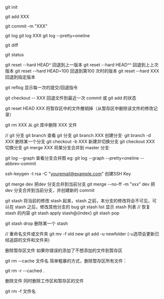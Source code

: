 ﻿git init

git add XXX

git commit -m "XXX"


git log
git log XXX
git log --pretty=oneline

git diff


git status


git reset --hard HEAD^			回退到上一版本
git reset --hard HEAD^^			回退到上上次版本
git reset --hard HEAD~100		回退到第100 次时的版本
git reset --hard XXX			回退到指定版本

git reflog				显示每一次的提交/回退指令


git checkout -- XXX			回退文件到最近一次 commit 或 git add 的状态

git reset HEAD XXX			将暂存区中的文件撤销掉（从暂存区中删除该文件的修改记录）

git rm XXX				从 git 库中删除 XXX 文件

// git 分支
git branch				查看 git 分支
git branch XXX				创建分支·
git branch -d XXX			删除某一个分支
git checkout -b XXX			新建并切换分支
git checkout XXX			切换分支
git merge XXX				将某分支合并到 master 分支·


git log --graph				查看分支合并图
	eg:  git log --graph --pretty=oneline --abbrev-commit

ssh-keygen -t rsa -C "youremail@example.com"	创建SSH Key

git merge dev				把dev 分支合并到当前分支
git merge --no-ff -m "xxx" dev		把dev 分支合并到当前分支，并创建新的 commit


git stash				将当前的修改 stash 起来，stash 之前，本分支的修改将会不可见，可以在 stash 之后，修改其他分支的 bug
git stash list				显示 stash 列表
// 恢复 stash 的内容
git stash apply stash@{index}
git stash pop

git stash drop				删除某一个 stash

// 重命名文件或文件夹
git mv -f old new
git add -u newfolder (-u选项会更新已经追踪的文件和文件夹)



删除暂存区文件
如果你错误的添加了不想添加的文件到暂存区

git rm --cache 文件名
简单粗暴的方式，删除暂存区所有文件：

git rm -r --cached .

删除文件
同时删除工作区和暂存区的文件

git rm -f 文件名


